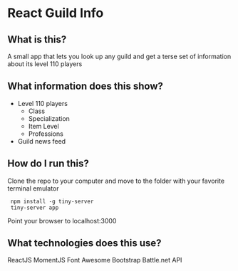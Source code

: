 # React Guild Info

## What is this?
A small app that lets you look up any guild and get a terse set of information about its level 110 players

## What information does this show?
- Level 110 players
  - Class
  - Specialization
  - Item Level
  - Professions
- Guild news feed

## How do I run this?
Clone the repo to your computer and move to the folder with your favorite terminal emulator

     npm install -g tiny-server
     tiny-server app

Point your browser to localhost:3000

## What technologies does this use?
ReactJS
MomentJS
Font Awesome
Bootstrap
Battle.net API
